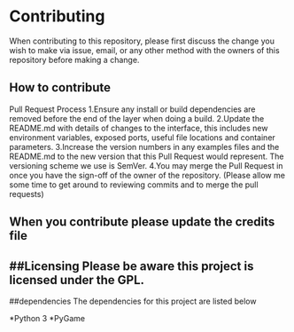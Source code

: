 Contributing
=======
When contributing to this repository, please first discuss the change you wish to make via issue, email, or any other method with the owners of this repository before making a change.

## How to contribute

Pull Request Process
1.Ensure any install or build dependencies are removed before the end of the layer when doing a build.
2.Update the README.md with details of changes to the interface, this includes new environment variables, exposed ports, useful file locations and container parameters.
3.Increase the version numbers in any examples files and the README.md to the new version that this Pull Request would represent. The versioning scheme we use is SemVer.
4.You may merge the Pull Request in once you have the sign-off of the owner of the repository. (Please allow me some time to get around to reviewing commits and to merge the pull requests)

When you contribute please update the credits file
---
##Licensing
Please be aware this project is licensed under the GPL.
---
##dependencies
The dependencies for this project are listed below

*Python 3
*PyGame

